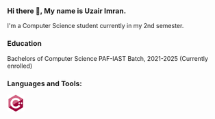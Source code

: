 ### Hi there 👋, My name is Uzair Imran. 

I'm a Computer Science student currently in my 2nd semester.


### Education
Bachelors of Computer Science PAF-IAST Batch, 2021-2025 (Currently enrolled)

<h3 align="left">Languages and Tools:</h3>
<p align="left"> <a href="https://www.w3schools.com/cpp/" target="_blank" rel="noreferrer"> <img src="https://raw.githubusercontent.com/devicons/devicon/master/icons/cplusplus/cplusplus-original.svg" alt="cplusplus" width="40" height="40"/>
